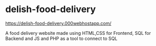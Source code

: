 # delish-food-delivery
https://delish-food-delivery.000webhostapp.com/

A food delivery website made using HTML,CSS for Frontend, SQL for Backend and JS and PHP as a tool to connect to SQL
